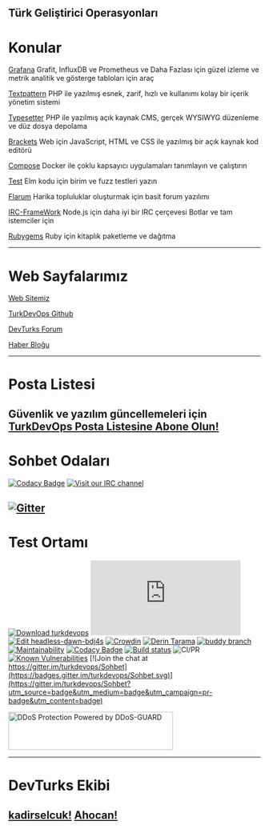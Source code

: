 Türk Geliştirici Operasyonları
---
# Konular
[Grafana](https://turkdevops.github.io/grafana)
Grafit, InfluxDB ve Prometheus ve Daha Fazlası için güzel izleme ve metrik analitik ve gösterge tabloları için araç

[Textpattern](https://turkdevops.github.io/textpattern)
PHP ile yazılmış esnek, zarif, hızlı ve kullanımı kolay bir içerik yönetim sistemi

[Typesetter](https://turkdevops.github.io/Typesetter)
PHP ile yazılmış açık kaynak CMS, gerçek WYSIWYG düzenleme ve düz dosya depolama

[Brackets](https://turkdevops.github.io/brackets)
Web için JavaScript, HTML ve CSS ile yazılmış bir açık kaynak kod editörü

[Compose](https://turkdevops.github.io/compose)
Docker ile çoklu kapsayıcı uygulamaları tanımlayın ve çalıştırın

[Test](https://turkdevops.github.io/test)
Elm kodu için birim ve fuzz testleri yazın

[Flarum](https://turkdevops.github.io/flarum)
Harika topluluklar oluşturmak için basit forum yazılımı

[IRC-FrameWork](https://turkdevops.github.io/irc-framework)
Node.js için daha iyi bir IRC çerçevesi Botlar ve tam istemciler için

[Rubygems](https://turkdevops.github.io/rubygems)
Ruby için kitaplık paketleme ve dağıtma

---

# Web Sayfalarımız 
[Web Sitemiz](https://turkdevops.github.io)

[TurkDevOps Github](https://github.com/turkdevops)

[DevTurks Forum](https://devturksforum.flarum.cloud/)

[Haber Bloğu](https://turkdevops.wordpress.com/)

---
# Posta Listesi
Güvenlik ve yazılım güncellemeleri için [TurkDevOps Posta Listesine Abone Olun!](https://lists.sourceforge.net/lists/listinfo/turkdevops-post) 
---
# Sohbet Odaları 
[![Codacy Badge](https://api.codacy.com/project/badge/Grade/793901cd9178477a96c1adb6fc38b50d)](https://app.codacy.com/gh/turkdevops/turkdevops.github.io?utm_source=github.com&utm_medium=referral&utm_content=turkdevops/turkdevops.github.io&utm_campaign=Badge_Grade_Settings)
[![Visit our IRC channel](https://kiwiirc.com/buttons/irc.kiwiirc.com/TurkDevOps.png)](https://kiwiirc.com/client/irc.kiwiirc.com/?nick=DevTurks|?#TurkDevOps)

[![Gitter](https://badges.gitter.im/turkdevops/community.svg)](https://gitter.im/turkdevops/community?utm_source=badge&utm_medium=badge&utm_campaign=pr-badge)
---
# Test Ortamı
[![Download turkdevops](https://a.fsdn.com/con/app/sf-download-button)](https://sourceforge.net/projects/turkdevops/files/latest/download)
[![Download turkdevops](https://sourceforge.net/sflogo.php?type=14&group_id=3249738)](https://sourceforge.net/p/turkdevops/)
[![Edit headless-dawn-bdj4s](https://codesandbox.io/static/img/play-codesandbox.svg)](https://codesandbox.io/s/headless-dawn-bdj4s?autoresize=1&fontsize=14&hidenavigation=1&theme=dark)
[![Crowdin](https://badges.crowdin.net/turkdevops/localized.svg)](https://crowdin.com/project/turkdevops) 
[![Derin Tarama](https://deepscan.io/api/teams/10243/projects/12969/branches/209149/badge/grade.svg)](https://deepscan.io/dashboard#view=project&tid=10243&pid=12969&bid=209149)
[![buddy branch](https://app.buddy.works/kadirselcuk/turkdevops-github-io/repository/branch/master/badge.svg?token=63c099ba23195dd7c7dd38573a8b47113f894c237e86710108015da380bd8cb6 "buddy branch")](https://app.buddy.works/kadirselcuk/turkdevops-github-io/repository/branch/master)
[![Maintainability](https://api.codeclimate.com/v1/badges/970360daeb34da455d4f/maintainability)](https://codeclimate.com/github/turkdevops/turkdevops.github.io/maintainability)
[![Codacy Badge](https://app.codacy.com/project/badge/Grade/9a3d570568834d1aa1dd09e8e0c8973b)](https://www.codacy.com/gh/turkdevops/turkdevops.github.io/dashboard?utm_source=github.com&amp;utm_medium=referral&amp;utm_content=turkdevops/turkdevops.github.io&amp;utm_campaign=Badge_Grade)
[![Build status](https://badge.buildkite.com/af000bc385e6c82e5a3739f948a5415edc393bb92f6393660b.svg)](https://buildkite.com/turkdevops/elektron)
![CI/PR](https://github.com/git/git/workflows/CI/PR/badge.svg)
[![Known Vulnerabilities](https://snyk.io/test/github/turkdevops/node/badge.svg?targetFile=deps/node-inspect/package.json)](https://snyk.io/test/github/turkdevops/node?targetFile=deps/node-inspect/package.json) [![Join the chat at https://gitter.im/turkdevops/Sohbet](https://badges.gitter.im/turkdevops/Sohbet.svg)](https://gitter.im/turkdevops/Sohbet?utm_source=badge&utm_medium=badge&utm_campaign=pr-badge&utm_content=badge)
<!-- DDoS-GUARD.net banner-->
<a href="https://ddos-guard.net?affiliate=142787" title="DDoS Protection Powered by DDoS-GUARD" target="_blank"><img src="https://ddos-guard.net/images/logos/ddos-protection-long.png" alt="DDoS Protection Powered by DDoS-GUARD" border="0" width="329" height="76" /></a>
<!-- DDoS-GUARD.net banner-->
---
# DevTurks Ekibi
[kadirselcuk!](https://github.com/kadirselcuk)
[Ahocan!](https://github.com/Ahocan) 
---
